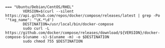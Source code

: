     === "Ubuntu/Debian/CentOS/RHEL"
            VERSION=$(curl --silent https://api.github.com/repos/docker/compose/releases/latest | grep -Po '"tag_name": "\K.*\d')
            DESTINATION=/usr/local/bin/docker-compose
            sudo curl -L https://github.com/docker/compose/releases/download/${VERSION}/docker-compose-$(uname -s)-$(uname -m) -o $DESTINATION
            sudo chmod 755 $DESTINATION